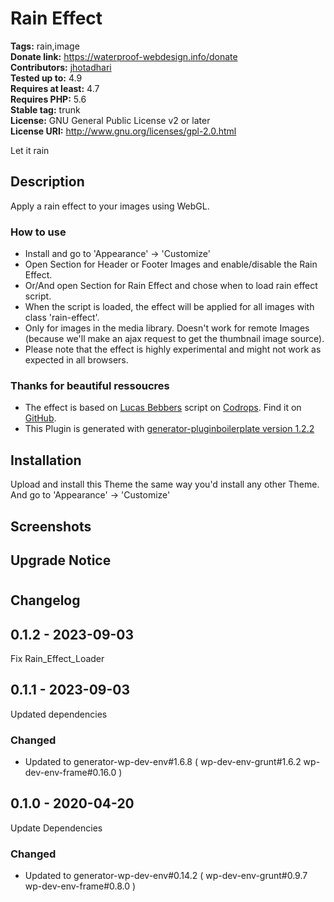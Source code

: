 # Rain Effect #
**Tags:** rain,image  
**Donate link:** https://waterproof-webdesign.info/donate  
**Contributors:** [jhotadhari](https://profiles.wordpress.org/jhotadhari/)  
**Tested up to:** 4.9  
**Requires at least:** 4.7  
**Requires PHP:** 5.6  
**Stable tag:** trunk  
**License:** GNU General Public License v2 or later  
**License URI:** http://www.gnu.org/licenses/gpl-2.0.html  

Let it rain


## Description ##

Apply a rain effect to your images using WebGL.

### How to use ###
* Install and go to 'Appearance' -> 'Customize'
* Open Section for Header or Footer Images and enable/disable the Rain Effect.
* Or/And open Section for Rain Effect and chose when to load rain effect script.
* When the script is loaded, the effect will be applied for all images with class 'rain-effect'.
* Only for images in the media library. Doesn't work for remote Images (because we'll make an ajax request to get the thumbnail image source).
* Please note that the effect is highly experimental and might not work as expected in all browsers.


### Thanks for beautiful ressoucres
* The effect is based on [Lucas Bebbers](http://gardenestudio.com.br/) script on [Codrops](https://tympanus.net/codrops/2015/11/04/rain-water-effect-experiments/). Find it on [GitHub](https://github.com/codrops/RainEffect).
* This Plugin is generated with [generator-pluginboilerplate version 1.2.2](https://github.com/jhotadhari/generator-pluginboilerplate)

###
## Installation ##
Upload and install this Theme the same way you'd install any other Theme.
And go to 'Appearance' -> 'Customize'


## Screenshots ##


## Upgrade Notice ##



# 
## Changelog ##

## 0.1.2 - 2023-09-03
Fix Rain_Effect_Loader

## 0.1.1 - 2023-09-03
Updated dependencies

### Changed
- Updated to generator-wp-dev-env#1.6.8 ( wp-dev-env-grunt#1.6.2 wp-dev-env-frame#0.16.0 )

## 0.1.0 - 2020-04-20
Update Dependencies

### Changed
- Updated to generator-wp-dev-env#0.14.2 ( wp-dev-env-grunt#0.9.7 wp-dev-env-frame#0.8.0 )
